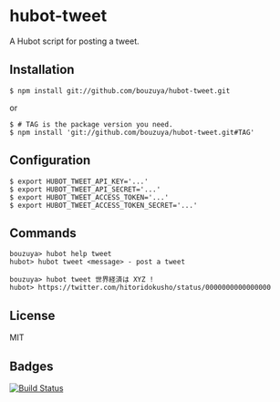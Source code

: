 # hubot-tweet

A Hubot script for posting a tweet.

## Installation

    $ npm install git://github.com/bouzuya/hubot-tweet.git

or

    $ # TAG is the package version you need.
    $ npm install 'git://github.com/bouzuya/hubot-tweet.git#TAG'

## Configuration

    $ export HUBOT_TWEET_API_KEY='...'
    $ export HUBOT_TWEET_API_SECRET='...'
    $ export HUBOT_TWEET_ACCESS_TOKEN='...'
    $ export HUBOT_TWEET_ACCESS_TOKEN_SECRET='...'

## Commands

    bouzuya> hubot help tweet
    hubot> hubot tweet <message> - post a tweet

    bouzuya> hubot tweet 世界経済は XYZ !
    hubot> https://twitter.com/hitoridokusho/status/0000000000000000

## License

MIT

## Badges

[![Build Status][travis-status]][travis]

[travis]: https://travis-ci.org/bouzuya/hubot-tweet
[travis-status]: https://travis-ci.org/bouzuya/hubot-tweet.svg?branch=master
